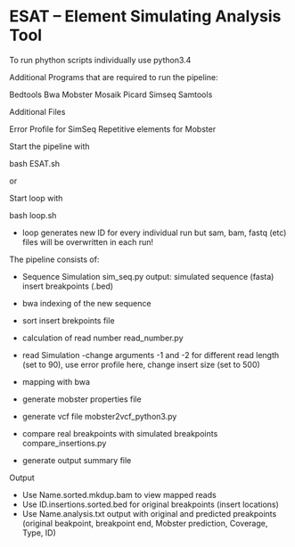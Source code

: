 # ESAT – Element Simulating Analysis Tool

To run phython scripts individually use python3.4

Additional Programs that are required to run the pipeline:

Bedtools
Bwa
Mobster
Mosaik
Picard
Simseq
Samtools


Additional Files

Error Profile for SimSeq
Repetitive elements for Mobster


Start the pipeline with

bash ESAT.sh <genomic fragment> <TE sequence><Name for the output files><Coverage for the read simulation><Number of insertions><ID>

or

Start loop with

bash loop.sh <genomic fragment> <TE sequence> <Output name>

- loop generates new ID for every individual run but sam, bam, fastq (etc) files will be overwritten in each run!



The pipeline consists of:

- Sequence Simulation sim_seq.py
	output: simulated sequence (fasta)
	      	 insert breakpoints (.bed)



- bwa indexing of the new sequence
- sort insert brekpoints file
- calculation of read number  read_number.py

- read Simulation
	-change arguments -1 and -2 for different read length (set to 90), use error profile here, 	  	change insert size (set to 500)

- mapping with bwa
- generate mobster properties file
- generate vcf file  mobster2vcf_python3.py
- compare real breakpoints with simulated breakpoints compare_insertions.py
- generate output summary file


Output

- Use Name.sorted.mkdup.bam to view mapped reads
- Use ID.insertions.sorted.bed for original breakpoints (insert locations)
- Use Name.analysis.txt output with original and predicted preakpoints (original beakpoint, breakpoint end, Mobster prediction, Coverage, Type, ID)



















